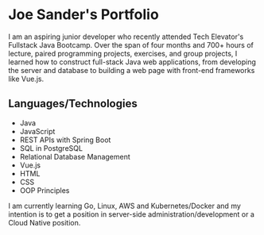 # Joe Sander's Portfolio

 I am an aspiring junior developer who recently attended Tech Elevator's Fullstack Java Bootcamp. Over the span of four months and 700+ hours of lecture, paired programming projects, exercises, and group projects, I learned how to construct full-stack Java web applications, from developing the server and database to building a web page with front-end frameworks like Vue.js.  
 
 ## Languages/Technologies
 * Java
 * JavaScript
 * REST APIs with Spring Boot
 * SQL in PostgreSQL
 * Relational Database Management
 * Vue.js
 * HTML
 * CSS
 * OOP Principles

I am currently learning Go, Linux, AWS and Kubernetes/Docker and my intention is to get a position in server-side administration/development or a Cloud Native position. 
 



